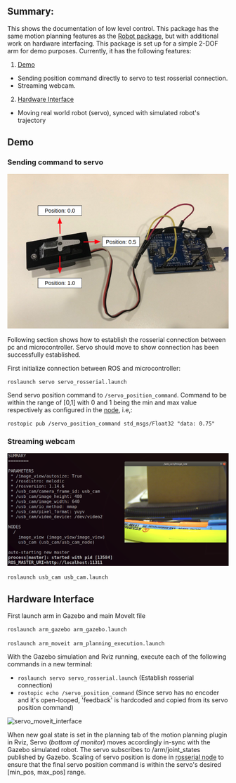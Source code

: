 ## Summary:

This shows the documentation of low level control. This package has the same motion planning features as the [Robot package](https://github.com/nyangshawbin/ws_moveit/tree/master/robot), but with additional work on hardware interfacing. This package is set up for a simple 2-DOF arm for demo purposes. Currently, it has the following features:

1. [Demo](#demo)
  * Sending position command directly to servo to test rosserial connection. 
  * Streaming webcam.
 
2. [Hardware Interface](#hardware-interface)
  * Moving real world robot (servo), synced with simulated robot's trajectory 

## Demo
### Sending command to servo

![microcontroller](https://github.com/nyangshawbin/ws_moveit/blob/master/arm/hardware/servo/images/servo.png)

Following section shows how to establish the rosserial connection between pc and microcontroller. Servo should move to show connection has been successfully established.

First initialize connection between ROS and microcontroller:
```
roslaunch servo servo_rosserial.launch
```

Send servo position command to `/servo_position_command`. Command to be within the range of [0,1] with 0 and 1 being the min and max value respectively as configured in the [node](https://github.com/nyangshawbin/ws_moveit/blob/d7b1760fbd5dd7b9577fccc9010608f5222a2b4d/hardware/servo/arduino_servo/servo_ros/servo_ros.ino#L17), i.e,:
```
rostopic pub /servo_position_command std_msgs/Float32 "data: 0.75" 
```


### Streaming webcam

![streaming camera feed](https://github.com/nyangshawbin/ws_moveit/blob/master/arm/hardware/usb_cam/images/webcam.png)
```
roslaunch usb_cam usb_cam.launch
```


## Hardware Interface

First launch arm in Gazebo and main MoveIt file

```
roslaunch arm_gazebo arm_gazebo.launch

roslaunch arm_moveit arm_planning_execution.launch
```

With the Gazebo simulation and Rviz running, execute each of the following commands in a new terminal:


* `roslaunch servo servo_rosserial.launch` (Establish rosserial connection)
* `rostopic echo /servo_position_command` (Since servo has no encoder and it's open-looped, 'feedback' is hardcoded and copied from its servo position command)

![servo_moveit_interface](https://github.com/nyangshawbin/ws_moveit/blob/master/arm/hardware/servo/images/servo_hardware_interface.gif)

When new goal state is set in the planning tab of the motion planning plugin in Rviz, Servo (*bottom of monitor*) moves accordingly in-sync with the Gazebo simulated robot. The servo subscribes to /arm/joint_states published by Gazebo. Scaling of servo position is done in [rosserial node](https://github.com/nyangshawbin/ws_moveit/blob/master/arm/hardware/servo/arduino_servo/servo_moveit_interface/servo_moveit_interface.ino) to ensure that the final servo position command is within the servo's desired [min_pos, max_pos] range. 
